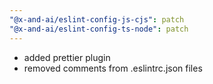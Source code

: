 ```yaml
---
"@x-and-ai/eslint-config-js-cjs": patch
"@x-and-ai/eslint-config-ts-node": patch
---
```


- added prettier plugin
- removed comments from .eslintrc.json files
